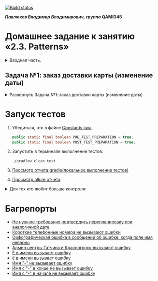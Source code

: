 [![Build status](https://ci.appveyor.com/api/projects/status/7qyu3pc2h9j4m8kj?svg=true)](https://ci.appveyor.com/project/PavlyukovVladimir/pavlyukovvvqamid45autotestingpatterns1)

***Павлюков Владимир Владимирович, группа*** **QAMID45**

# Домашнее задание к занятию «2.3. Patterns»

<details><summary>Вводная часть.</summary>

В качестве результата пришлите ссылку на ваш GitHub-проект в личном кабинете студента на сайте [netology.ru](https://netology.ru).

Все задачи этого занятия нужно делать **в разных репозиториях**.

[Шаблон для ДЗ](https://github.com/netology-code/aqa-code/tree/master/patterns).

**Важно**: если у вас что-то не получилось, то оформляйте issue [по установленным правилам](https://github.com/netology-code/aqa-homeworks/blob/master/report-requirements.md).

**Важно**: не делайте ДЗ всех занятий в одном репозитории. Иначе вам потом придётся достаточно сложно подключать системы Continuous integration.

## Как сдавать задачи

1. Инициализируйте на своём компьютере пустой Git-репозиторий.
1. Добавьте в него готовый файл [.gitignore](https://github.com/netology-code/aqa-homeworks/blob/master/.gitignore).
1. Добавьте в этот же каталог код ваших автотестов.
1. Сделайте необходимые коммиты.
1. Добавьте в каталог `artifacts` целевой сервис: `app-card-delivery.jar` для первой задачи, `app-ibank.jar` для второй задачи — см. раздел Настройка CI.
1. Создайте публичный репозиторий на GitHub и свяжите свой локальный репозиторий с удалённым.
1. Сделайте пуш — удостоверьтесь, что ваш код появился на GitHub.
1. Удостоверьтесь, что на AppVeyor сборка зелёная.
1. Поставьте бейджик сборки вашего проекта в файл README.md.
1. Ссылку на ваш проект отправьте в личном кабинете на сайте [netology.ru](https://netology.ru).
1. Задачи, отмеченные как необязательные, можно не сдавать, это не повлияет на получение зачёта.
1. Если вы обнаружили подозрительное поведение SUT, похожее на баг, создайте описание в issue на GitHub. [Придерживайтесь схемы при описании](https://github.com/netology-code/aqa-homeworks/blob/master/report-requirements.md).

## Настройка CI

Настройка CI осуществляется аналогично предыдущему заданию, за исключением того, что файл целевого сервиса может называться по-другому. Для второй задачи вам также понадобится указать нужный флаг запуска для тестового режима.

</details>

## Задача №1: заказ доставки карты (изменение даты)

<details><summary>Развернуть Задача №1: заказ доставки карты (изменение даты)</summary>

Вам необходимо автоматизировать тестирование новой функции формы заказа доставки карты:

![img_1.png](artifacts/imgs/img_1.png)![](https://github.com/ne![img.png](img.png)tology-code/aqa-homeworks/blob/master/patterns/pic/order.png)

Требования к содержимому полей, сообщения и другие элементы, по словам заказчика и разработчиков, такие же, они ничего не меняли.

Примечание: личный совет — не забудьте это перепроверить, никому нельзя доверять 😈

Тестируемая функциональность: если заполнить форму повторно теми же данными, за исключением «Даты встречи», то система предложит перепланировать время встречи:

![img.png](artifacts/imgs/img.png)![](https://github.com/netology-code/aqa-homeworks/blob/master/patterns/pic/replan.png)

После нажатия кнопки «Перепланировать» произойдёт перепланирование встречи:

![img_2.png](artifacts/imgs/img_2.png)![](https://github.com/netology-code/aqa-homeworks/blob/master/patterns/pic/success.png)

**Важно:** в этот раз вы не должны хардкодить данные прямо в тест. Используйте Faker, Lombok, data-классы для группировки нужных полей и утилитный класс-генератор данных — см. пример в презентации.

Утилитными называют классы, у которых приватный конструктор и статичные методы.

Обратите внимание, что Faker может генерировать не совсем в нужном для вас формате.

</details>

# Запуск тестов

1. Убедиться, что в файле [Constants.java](src/test/java/ru/netology/data/Constants.java).
   ```java
   public static final boolean PRE_TEST_PREPARATION = true;
   public static final boolean POST_TEST_PREPARATION = true;
   ```
2. Запустить в терминале выполнение тестов:

    `./gradlew clean test`
3. [Просмотр отчета gradle(локальное выполнение тестов)](build/reports/tests/test/index.html)
4. [Просмотр allure отчета](build/reports/allure-report/allureReport/index.html)

<details><summary>Для тех кто любит больше контроля:</summary>

1. Установить в файле [Constants.java](src/test/java/ru/netology/data/Constants.java),
   ```java
   public static final boolean PRE_TEST_PREPARATION = false;
   public static final boolean POST_TEST_PREPARATION = false;
   ```

2. Runs server:
   ```sh
   java -jar artifacts/app-card-delivery.jar & echo $! > ./testserver.pid &
   ```
   (_id процесса сохраняется в файл, чтобы потом, если нужно, было проще вручную послать ему сигнал корректно завершиться_),
   _на удаленной машине эта команда будет чуть другая `java -jar ./artifacts/app-card-delivery.jar &`_

3. Runs all tests: `./gradlew clean test`
   _на удаленной машине эта команда тоже будет чуть другая `./gradlew test -Dselenide.headless=true --info`_
4. Shut down the server
   ```sh
   kill -TERM $(cat ./testserver.pid)
   ```
5. Отчеты:
   * [Просмотр отчета gradle(локальное выполнение тестов)](build/reports/tests/test/index.html)
   * [Просмотр отчета(appveyor выполнение тестов при push. Можно скачать архив отчета reports.zip, расположен на вкладке Artifacts)](https://ci.appveyor.com/project/PavlyukovVladimir/pavlyukovvvqamid45autotestingselenide/history)
   * Allure report:
      * `./gradlew allureReport --clean` - generates an Allure report
      * [Просмотр allure отчета](build/reports/allure-report/allureReport/index.html)
   * Alternative allure report: `./gradlew allureServe` - generates an Allure report and opens it in the default browser
</details>

# Багрепорты

* [Не нужное требование подтвердить перепланировку при аналогичной дате](https://github.com/PavlyukovVladimir/PavlyukovVVQamid45AutotestingPatterns1/issues/9)
* [Короткие телефонные номера не вызывают ошибки](https://github.com/PavlyukovVladimir/PavlyukovVVQamid45AutotestingPatterns1/issues/8)
* [Орфографическая ошибка в сообщении об ошибке, когда поле имя неверно](https://github.com/PavlyukovVladimir/PavlyukovVVQamid45AutotestingPatterns1/issues/7)
* [Админ центры Гатчина и Красногорск вызывают ошибку](https://github.com/PavlyukovVladimir/PavlyukovVVQamid45AutotestingPatterns1/issues/6)
* [Ё в имени вызывает ошибку](https://github.com/PavlyukovVladimir/PavlyukovVVQamid45AutotestingPatterns1/issues/2)
* [ё в имени вызывает ошибку](https://github.com/PavlyukovVladimir/PavlyukovVVQamid45AutotestingPatterns1/issues/1)
* [Имя "-" не вызывает ошибку](https://github.com/PavlyukovVladimir/PavlyukovVVQamid45AutotestingPatterns1/issues/5)
* [Имя с "-" в конце не вызывает ошибку](https://github.com/PavlyukovVladimir/PavlyukovVVQamid45AutotestingPatterns1/issues/4)
* [Имя с "-" в начале не вызывает ошибку](https://github.com/PavlyukovVladimir/PavlyukovVVQamid45AutotestingPatterns1/issues/3)

